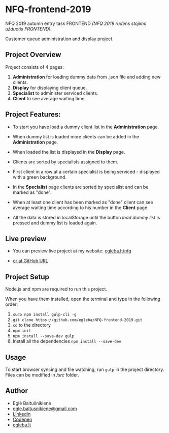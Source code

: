# NFQ-frontend-2019

NFQ 2019 autumn entry task FRONTEND *(NFQ 2019 rudens stojimo užduotis FRONTEND).*

Customer queue administration and display project.



## Project Overview

Project consists of 4 pages:

1. **Administration** for loading dummy data from .json file and adding new clients.
2. **Display** for displaying client queue.
3. **Specialist** to administer serviced clients.
4. **Client** to see average waiting time.



## Project Features:

* To start you have load a dummy client list in the **Administration** page.
* When dummy list is loaded more clients can be added in the **Administration** page.
* When loaded the list is displayed in the **Display** page.
* Clients are sorted by specialists assigned to them.
* First client in a row at a certain specialist is being serviced - displayed with a green background.
* In the **Specialist** page clients are sorted by specialist and can be marked as "done".
* When at least one client has been marked as "done" client can see average waiting time according to his number in the **Client** page.

* All the data is stored in localStorage until the button *load dummy list* is pressed and dummy list is loaded again.



## Live preview

* You can preview live project at my website:
[egleba.lt/nfq](http://egleba.lt/nfq/)

* [or at GitHub URL](https://egleba.github.io/NFQ-frontend-2019/)



## Project Setup

Node.js and npm are required to run this project.

When you have them installed, open the terminal and type in the following order:
1. `sudo npm install gulp-cli -g`
2. `git clone https://github.com/egleba/NFQ-frontend-2019.git`
3. `cd` to the directory
4. `npm init`
5. `npm install --save-dev gulp`
6. Install all the dependencies `npm install --save-dev`



## Usage

To start browser syncing and file watching, run `gulp` in the project directory.
Files can be modified in */src* folder.



## Author

* Eglė Baltušnikienė
* egle.baltusnikiene@gmail.com
* [LinkedIn](https://www.linkedin.com/in/egl%C4%97-baltu%C5%A1nikien%C4%97-22368b60/)
* [Codepen](https://codepen.io/egleba/)
* [egleba.lt](http://egleba.lt/)

